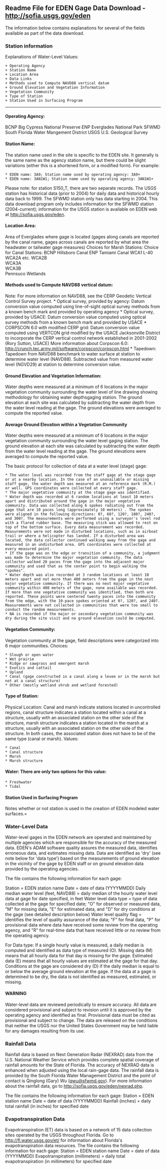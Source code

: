 ## Readme File for EDEN Gage Data Download - http://sofia.usgs.gov/eden

The information below contains explanations for several of the fields available as part of the data download.

### Station information

Explanations of Water-Level Values:

    + Operating Agency
    + Station Name
    + Location Area
    + Data Links
    + Methods used to Compute NAVD88 vertical datum
    + Ground Elevation and Vegetation Information
    + Vegetation Community
    + Type of Station
    + Station Used in Surfacing Program


__________________


#### Operating Agency:
BCNP 	Big Cypress National Preserve
ENP 	Everglades National Park
SFWMD 	South Florida Water Mangement District
USGS 	U.S. Geological Survey

#### Station Name:
The station name used in the site is specific to the EDEN site. It generally is the same name as the agency station name, but there could be slight variations (either this is a shortened form, or a modified form). For example:

    * EDEN name: 3A9; Station name used by operating agency: 3A9+
    * EDEN name: 3AN1W1; Station name used by operating agency: 3AN1W1+

Please note: for station S150_T, there are two separate records. The USGS station has historical data (prior to 2004) for daily data and historical hourly data back to 1999. The SFWMD station only has data starting in 2004. This data download program only includes information for the SFWMD station (2004-current); information for the USGS station is available on EDEN web at http://sofia.usgs.gov/eden.

#### Location Area:
Area of Everglades where gage is located (gages along canals are reported by the canal name, gages across canals are reported by what area the headwater or tailwater gage measures)
	Choices for Marsh Stations: 	Choice for Canal Stations:
	BCNP 				Hillsboro Canal
	ENP 				Tamiami Canal
	WCA1 				L-40
	WCA2A 				etc.
	WCA2B 	 
	WCA3A 	 
	WCA3B 	 
	Pennsuco Wetlands 

#### Methods used to Compute NAVD88 vertical datum:
Note: For more information on NAVD88, see the CERP Geodetic Vertical Control Survey project.
	* Optical survey, provided by agency: Datum conversion value computed using line-of-sight optical survey methods from a known bench mark and provided by operating agency
	* Optical survey, provided by USACE: Datum conversion value computed using optical survey methods from a known bench mark and provided by USACE
	* CORPSCON 6.0 with modified CERP grid: Datum conversion value computed using VERTCON grid modified by the USACE Jacksonville District to incorporate the CERP vertical control network established in 2001-2002 (Rory Sutton, USACE)  More information about Corpscon 6.0: http://crunch.tec.army.mil/software/corpscon/corpscon.html
	* Tapedown: Tapedown from NAVD88 benchmark to water surface at station to determine water level (NAVD88). Subtracted value from measured water level (NGVD29) at station to determine conversion value.

#### Ground Elevation and Vegetation Information:
Water depths were measured at a minimum of 6 locations in the major vegetation community surrounding the water level of line drawing showing methodology for obtaining water depthsgaging station. The ground elevation at each site was calculated by subtracting the water depth from the water level reading at the gage. The ground elevations were averaged to compute the reported value.

#### Average Ground Elevation within a Vegetation Community

Water depths were measured at a minimum of 6 locations in the major vegetation community surrounding the water level gaging station. The ground elevation at each site was calculated by subtracting the water depth from the water level reading at the gage. The ground elevations were averaged to compute the reported value.

The basic protocol for collection of data at a water level (stage) gage:

    * The water level was recorded from the staff gage at the stage gage or at a nearby location. In the case of an unavailable or missing staff gage, the water depth was measured at an reference mark (R.M.) or well. GPS coordinates were collected at every staff gage.
    * The major vegetative community at the stage gage was identified.
    * Water depth was recorded at 6 random locations at least 10 meters apart and distributed around the gage in the major vegetative community. Data was collected along 6 spokes radiating out from the gage that are 10 paces long (approximately 10 meters) . The spokes were aligned in the following directions: 0?, 60?, 120?, 180?, 240?, and 300?. The measurements were performed using a surveyor's level rod with a flared rubber base. The measuring stick was allowed to rest on top of the bottom surface. Every data measurement was recorded. Measurements were not made in disturbed locations, such as in airboat trail or where a helicopter has landed. If a disturbed area was located, the data collector continued walking away from the gage and measured in an undisturbed area. GPS coordinates were collected at every measured point.
    * If the gage was on the edge or transition of a community, a judgment was made to determine the major vegetation community. The data collector walked 20 paces from the gage into the adjacent major community and used that as the center point to begin walking the "spokes".
    * Water depth was also recorded at 3 random locations at least 10 meters apart and not more than 400 meters from the gage in the next major vegetative community. If there was no next major vegetative community within 400 meters of the gage, none available was recorded. If more than one vegetative community was identified, then both are reported. These points were centered twenty paces into the community from the edge, with the 10-pace spokes oriented at 0?, 120?, and 240?. Measurements were not collected in communities that were too small to conduct the random measurements.
    * NA is recorded if the major or secondary vegetation community was dry during the site visit and no ground elevation could be computed.

#### Vegetation Community:
Vegetation community at the gage, field descriptions were categorized into 6 major communities. Choices:

    * Slough or open water
    * Wet prairie
    * Ridge or sawgrass and emergent marsh
    * Exotics and cattail
    * Upland
    * Canal (gage constructed in a canal along a levee or in the marsh but not at a canal structure)
    * Other (mostly wetland shrub and wetland forested)

#### Type of Station:
Physical Location: Canal and marsh indicate stations located in uncontrolled regions, canal structure indicates a station located within a canal at a structure, usually with an associated station on the other side of the structure, marsh structure indicates a station located in the marsh at a structure, usually with an associated station on the other side of the structure. In both cases, the associated station does not have to be of the same type (canal or marsh). Values:

    * Canal
    * Canal structure
    * Marsh
    * Marsh structure 

#### Water: There are only two options for this value:

    * Freshwater
    * Tidal

#### Station Used in Surfacing Program
Notes whether or not station is used in the creation of EDEN modeled water surfaces.=


### Water-Level Data

Water-level gages in the EDEN network are operated and maintained by multiple agencies which are responsible for the accuracy of the measured data. EDEN's ADAM software quality assures the measured data, identifies erroneous data, and estimates missing data. Data are identified as 'dry' (see note below for 'data type') based on the measurements of ground elevation in the vicinity of the gage by EDEN staff or on ground elevation data provided by the operating agencies.

The file contains the following information for each gage:

Station = EDEN station name
Date = date of data (YYYYMMDD)
Daily median water level (feet, NAVD88) = daily median of the hourly water level data at gage for date specified, in feet
Water level data type = type of data collected at the gage for specified date; "O" for observed or measured data, "M" for missing data, "E" for estimated data, and "D" for dry conditions at the gage (see detailed description below)
Water level quality flag = identifies the level of quality assurance of the data; "F" for final data, "P" for provisional data where data have received some review from the operating agency, and "R" for real-time data that have received little or no review from the operating agency.

For Data type: If a single hourly value is measured, a daily median is computed and identified as data type of measured (O). Missing data (M) means that all hourly data for that day is missing for the gage. Estimated data (E) means that all hourly values are estimated at the gage for that day. Conditions at the gage are considered dry (D) if the daily median is equal to or below the average ground elevation at the gage. If the data at a gage is determined to be dry, the data is not identified as measured, estimated, or missing.

#### WARNING
Water-level data are reviewed periodically to ensure accuracy. All data are considered provisional and subject to revision until it is approved by the operating agency and identified as final. Provisional data must be cited as provisional and subject to change. The data are released on the conditions that neither the USGS nor the United States Government may be held liable for any damages resulting from its use.


### Rainfall Data
Rainfall data is based on Next Generation Radar (NEXRAD) data from the U.S. National Weather Service which provides complete spatial coverage of rainfall amounts for the State of Florida. The accuracy of NEXRAD data is enhanced when adjusted using the local rain-gage data. The rainfall data is provided by the South Florida Water Management District and the point of contact is Qinglong (Gary) Wu (qwu@sfwmd.gov). For more information about the rainfall data, go to http://sofia.usgs.gov/eden/nexrad.php.

The file contains the following information for each gage:
Station = EDEN station name
Date = date of data (YYYYMMDD)
Rainfall (inches) = daily total rainfall (in inches) for specified date

### Evapotranspiration Data

Evapotranspiration (ET) data is based on a network of 15 data collection sites operated by the USGS throughout Florida. Go to http://fl.water.usgs.gov/et/ for information about Florida's evapotranspiration data resources.
The file contains the following information for each gage:
Station = EDEN station name
Date = date of data (YYYYMMDD)
Evapotranspiration (millimeters) = daily total evapotranspiration (in millimeters) for specified date



